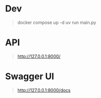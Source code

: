 # Dev

> docker compose up -d
> uv run main.py

# API

> http://127.0.0.1:8000/

# Swagger UI

> http://127.0.0.1:8000/docs
